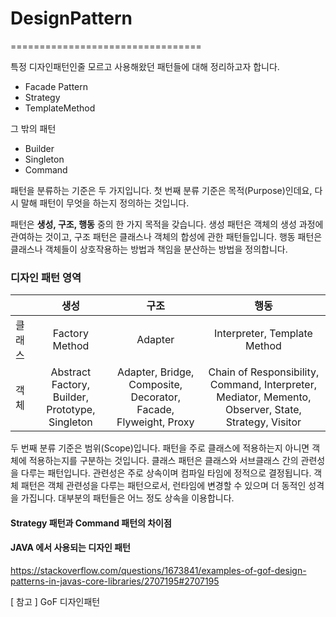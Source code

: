 # DesignPattern
=================================

 특정 디자인패턴인줄 모르고 사용해왔던 패턴들에 대해 정리하고자 합니다. 

- Facade Pattern
- Strategy
- TemplateMethod

그 밖의 패턴
- Builder
- Singleton
- Command

패턴을 분류하는 기준은 두 가지입니다. 첫 번째 분류 기준은 목적(Purpose)인데요, 다시 말해 패턴이 무엇을 하는지 정의하는 것입니다.

패턴은 <strong>생성, 구조, 행동</strong> 중의 한 가지 목적을 갖습니다. 생성 패턴은 객체의 생성 과정에 관여하는 것이고, 구조 패턴은
클래스나 객체의 합성에 관한 패턴들입니다. 행동 패턴은 클래스나 객체들이 상호작용하는 방법과 책임을 분산하는 방법을 정의합니다.

### 디자인 패턴 영역

|        	|                     생성                     	|                            구조                           	|                                             행동                                             	|
|--------	|:--------------------------------------------:	|:---------------------------------------------------------:	|:--------------------------------------------------------------------------------------------:	|
| 클래스 	| Factory Method                               	| Adapter                                                   	| Interpreter, Template Method                                                                  	|
| 객체   	| Abstract Factory, Builder, Prototype, Singleton 	| Adapter, Bridge, Composite, Decorator, Facade, Flyweight, Proxy 	| Chain of Responsibility, Command, Interpreter, Mediator, Memento, Observer, State, Strategy, Visitor 	|

두 번째 분류 기준은 범위(Scope)입니다. 패턴을 주로 클래스에 적용하는지 아니면 객체에 적용하는지를 구분하는 것입니다. 클래스 패턴은 클래스와 서브클래스 간의 관련성을 다루는 패턴입니다. 관련성은 주로 상속이며 컴파일 타임에 정적으로 결정됩니다.
객체 패턴은 객체 관련성을 다루는 패턴으로서, 런타임에 변경할 수 있으며 더 동적인 성격을 가집니다. 대부분의 패턴들은 어느 정도 상속을 이용합니다.

#### Strategy 패턴과 Command 패턴의 차이점   


#### JAVA 에서 사용되는 디자인 패턴
https://stackoverflow.com/questions/1673841/examples-of-gof-design-patterns-in-javas-core-libraries/2707195#2707195

[ 참고 ]
GoF 디자인패턴